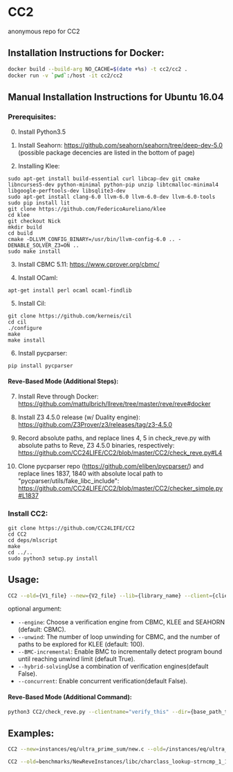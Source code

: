 # CC2
anonymous repo for CC2 

## Installation Instructions for Docker:
```bash
docker build --build-arg NO_CACHE=$(date +%s) -t cc2/cc2 .
docker run -v `pwd`:/host -it cc2/cc2
```

## Manual Installation Instructions for Ubuntu 16.04
### Prerequisites:
0. Install Python3.5

1. Install Seahorn: https://github.com/seahorn/seahorn/tree/deep-dev-5.0 (possible package decencies are listed in 
the bottom of page)

2.  Installing Klee:
```
sudo apt-get install build-essential curl libcap-dev git cmake libncurses5-dev python-minimal python-pip unzip libtcmalloc-minimal4 libgoogle-perftools-dev libsqlite3-dev
sudo apt-get install clang-6.0 llvm-6.0 llvm-6.0-dev llvm-6.0-tools
sudo pip install lit
git clone https://github.com/FedericoAureliano/klee
cd klee
git checkout Nick
mkdir build
cd build
cmake -DLLVM_CONFIG_BINARY=/usr/bin/llvm-config-6.0 .. -DENABLE_SOLVER_Z3=ON ..
sudo make install
```

3. Install CBMC 5.11: https://www.cprover.org/cbmc/

4. Install OCaml:
```
apt-get install perl ocaml ocaml-findlib
```

5. Install Cil: 
```
git clone https://github.com/kerneis/cil
cd cil
./configure
make
make install
```

6. Install pycparser: 
```
pip install pycparser
```

#### Reve-Based Mode (Additional Steps):
7. Install Reve through Docker: https://github.com/mattulbrich/llreve/tree/master/reve/reve#docker

8. Install Z3 4.5.0 release (w/ Duality engine):  https://github.com/Z3Prover/z3/releases/tag/z3-4.5.0

9. Record absolute paths, and replace lines 4, 5 in check_reve.py with absolute paths to Reve, Z3 4.5.0 binaries, respectively:  https://github.com/CC24LIFE/CC2/blob/master/CC2/check_reve.py#L4

10. Clone pycparser repo (https://github.com/eliben/pycparser/) and replace lines 1837, 1840 with absolute local path to "pycparser/utils/fake_libc_include": https://github.com/CC24LIFE/CC2/blob/master/CC2/checker_simple.py#L1837

### Install CC2:
```
git clone https://github.com/CC24LIFE/CC2
cd CC2
cd deps/mlscript
make 
cd ../..
sudo python3 setup.py install
```

## Usage:
```bash
CC2 --old={V1_file} --new={V2_file} --lib={library_name} --client={client_name}
```
optional argument:
- `--engine`: Choose a verification engine from CBMC, KLEE and SEAHORN (default: CBMC).
- `--unwind`: The number of loop unwinding for CBMC, and the number of paths to be explored for KLEE (default: 100). 
- `--BMC-incremental`: Enable BMC to incrementally detect program bound until reaching unwind limit (default True).
- `--hybrid-solving`Use a combination of verification engines(default False).
- `--concurrent`: Enable concurrent verification(default False).

#### Reve-Based Mode (Additional Command):
```bash
python3 CC2/check_reve.py --clientname="verify_this" --dir={base_path_to_reve_tasks}
```

## Examples:
```bash
CC2 --new=instances/eq/ultra_prime_sum/new.c --old=/instances/eq/ultra_prime_sum/old.c --lib=lib --client=client --engine=CBMC --unwind=20 --concurrent=True --hybrid-solving=True 
```
```bash
CC2 --old=benchmarks/NewReveInstances/libc/charclass_lookup-strncmp_1_1.c --new=benchmarks/NewReveInstances/libc/charclass_lookup-strncmp_1_2.c --lib=strncmp --client=charclass_lookup && python3 CC2/check_reve.py --clientname="verify_this" --dir="$(pwd)"
```
